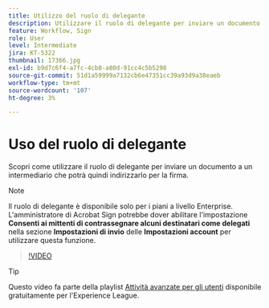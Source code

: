 ```yaml
---
title: Utilizzo del ruolo di delegante
description: Utilizzare il ruolo di delegante per inviare un documento a un intermediario che potrà quindi inoltrarlo per la firma
feature: Workflow, Sign
role: User
level: Intermediate
jira: KT-5322
thumbnail: 17366.jpg
exl-id: b9d7c6f4-a7fc-4cb8-a80d-91cc4c5b5298
source-git-commit: 51d1a59999a7132cb6e47351cc39a93d9a38eaeb
workflow-type: tm+mt
source-wordcount: '107'
ht-degree: 3%

---
```


# Uso del ruolo di delegante

Scopri come utilizzare il ruolo di delegante per inviare un documento a un intermediario che potrà quindi indirizzarlo per la firma.

>[!NOTE]
>
>Il ruolo di delegante è disponibile solo per i piani a livello Enterprise. L&#39;amministratore di Acrobat Sign potrebbe dover abilitare l&#39;impostazione **Consenti ai mittenti di contrassegnare alcuni destinatari come delegati** nella sezione **Impostazioni di invio** delle **Impostazioni account** per utilizzare questa funzione.

>[!VIDEO](https://video.tv.adobe.com/v/343621?quality=12&learn=on&hidetitle=true)

>[!TIP]
>
>Questo video fa parte della playlist [Attività avanzate per gli utenti](https://experienceleague.adobe.com/it/playlists/acrobat-sign-perform-advanced-tasks-business-users) disponibile gratuitamente per l&#39;Experience League.
